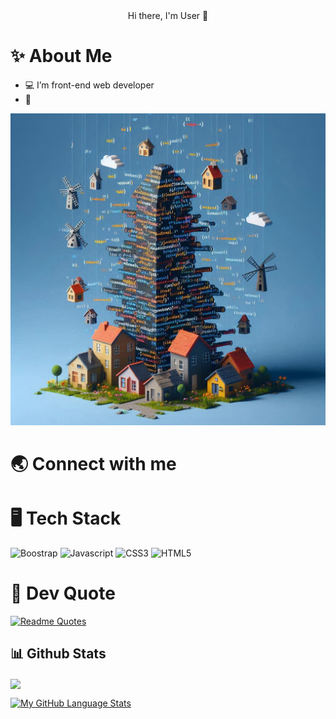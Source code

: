 <div align="center">
Hi there, I'm User 👋  
</div>

# ✨ About Me
- 💻 I’m front-end web developer
- 🌱

<div>
  <img src= "https://github.com/brayone-no-xv/brayone-no-xv/blob/hellostudent/Images/53a03c3f-e98c-4bcb-a8ca-d8f4b180e970.jpg"/>
</div>

# 🌏 Connect with me 


# 🖥 Tech Stack
![Boostrap](https://img.shields.io/badge/Bootstrap-%237952B3?style=flat&logo=Bootstrap&logoColor=%23FFFFFF&logoSize=auto&labelColor=%237952B3&cacheSeconds=3600&link=%3Cobject%3E)
![Javascript](https://img.shields.io/badge/JavaScript-%23F7DF1E?style=flat&logo=JavaScript&logoColor=%23000000&logoSize=auto&labelColor=%23F7DF1E&cacheSeconds=3600&link=%3Cobject%3E)
![CSS3](https://img.shields.io/badge/CSS3-%231572B6?style=flat&logo=CSS3&logoColor=%23FFFFFF&logoSize=auto&labelColor=%231572B6&cacheSeconds=3600&link=%3Cobject%3E)
![HTML5](https://img.shields.io/badge/HTML5-%23E34F26?style=flat&logo=HTML5&logoColor=%23FFFFFF&logoSize=auto&labelColor=%23E34F26&cacheSeconds=3600&link=%3Cobject%3E)

# 📖 Dev Quote
[![Readme Quotes](https://quotes-github-readme.vercel.app/api?type=horizontal)](https://github.com/piyushsuthar/github-readme-quotes)

## 📊 Github Stats
<div align="left">
<img src="https://github-readme-stats.vercel.app/api?username=brayone-no-xv&show_icons=true&count_private=true&hide_border=true" align="center" />
</div>  

[![My GitHub Language Stats](https://github-readme-stats.vercel.app/api/top-langs/?username=brayone-no-xv&langs_count=5&theme=tokyonight)]()
